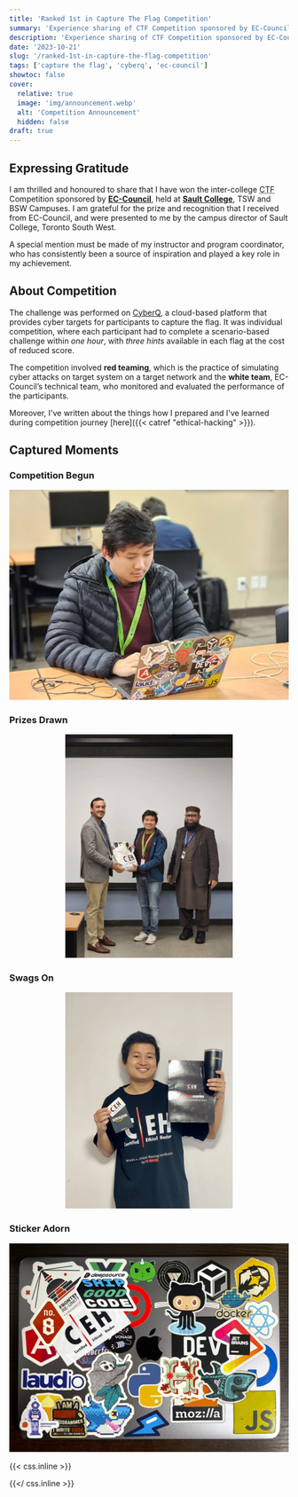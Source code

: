 ```yaml
---
title: 'Ranked 1st in Capture The Flag Competition'
summary: 'Experience sharing of CTF Competition sponsored by EC-Council'
description: 'Experience sharing of CTF Competition sponsored by EC-Council'
date: '2023-10-21'
slug: '/ranked-1st-in-capture-the-flag-competition'
tags: ['capture the flag', 'cyberq', 'ec-council']
showtoc: false
cover:
  relative: true
  image: 'img/announcement.webp'
  alt: 'Competition Announcement'
  hidden: false
draft: true
---
```


## Expressing Gratitude

I am thrilled and honoured to share that I have won the inter-college <abbr title="Capture The Flag">CTF</abbr> Competition sponsored by [**EC-Council**](https://www.eccouncil.org/), held at [**Sault College**](https://www.saultcollege.ca/), TSW and BSW Campuses. I am grateful for the prize and recognition that I received from EC-Council, and were presented to me by the campus director of Sault College, Toronto South West.

A special mention must be made of my instructor and program coordinator, who has consistently been a source of inspiration and played a key role in my achievement.

## About Competition

The challenge was performed on [CyberQ](https://www.cyberq.io/), a cloud-based platform that provides cyber targets for participants to capture the flag. It was individual competition, where each participant had to complete a scenario-based challenge within _one hour_, with _three hints_ available in each flag at the cost of reduced score.

The competition involved **red teaming**, which is the practice of simulating cyber attacks on target system on a target network and the **white team**, EC-Council’s technical team, who monitored and evaluated the performance of the participants.

Moreover, I've written about the things how I prepared and I've learned during competition journey [here]({{< catref "ethical-hacking" >}}).

## Captured Moments

### Competition Begun

![Competition Begun - Sagar Chamling Rai](img/in-progress.webp)

### Prizes Drawn

<div class="center">

![Prizes Drawn - Sagar Chamling Rai](img/with-prize.webp)

</div>

### Swags On

<div class="center">

![Swags On - Sagar Chamling Rai](img/with-swags.webp)

</div>

### Sticker Adorn

![Sticker Adorn - Sagar Chamling Rai](img/sticker-adorn.webp)

{{< css.inline >}}

<style>
  .center {
    display: block;
    width: 60%;
    margin: auto;
  }
</style>

{{</ css.inline >}}
